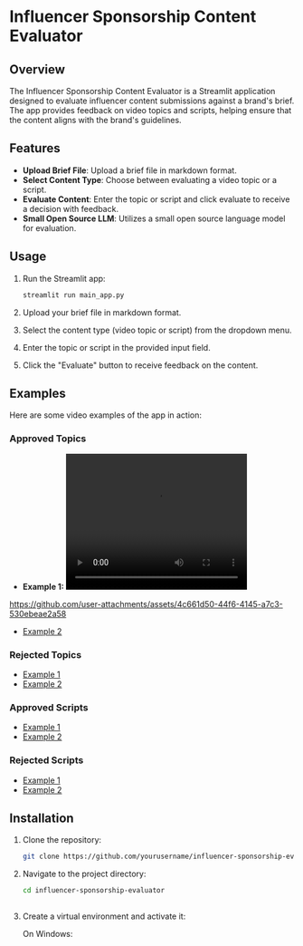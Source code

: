 # Influencer Sponsorship Content Evaluator

## Overview
The Influencer Sponsorship Content Evaluator is a Streamlit application designed to evaluate influencer content submissions against a brand's brief. The app provides feedback on video topics and scripts, helping ensure that the content aligns with the brand's guidelines.

## Features
- **Upload Brief File**: Upload a brief file in markdown format.
- **Select Content Type**: Choose between evaluating a video topic or a script.
- **Evaluate Content**: Enter the topic or script and click evaluate to receive a decision with feedback.
- **Small Open Source LLM**: Utilizes a small open source language model for evaluation.

## Usage
1. Run the Streamlit app:

    ```bash
    streamlit run main_app.py

2. Upload your brief file in markdown format.

3. Select the content type (video topic or script) from the dropdown menu.

4. Enter the topic or script in the provided input field.

5. Click the "Evaluate" button to receive feedback on the content.

## Examples
Here are some video examples of the app in action:

### Approved Topics

- **Example 1:**
   <video width="320" height="240" controls> <source src="https://github.com/user-attachments/assets/4c661d50-44f6-4145-a7c3-530ebeae2a58" type="video/mp4"> Your browser does not support the video tag. </video>
   
https://github.com/user-attachments/assets/4c661d50-44f6-4145-a7c3-530ebeae2a58


- [Example 2](#)

### Rejected Topics
- [Example 1](#)
- [Example 2](#)

### Approved Scripts
- [Example 1](#)
- [Example 2](#)

### Rejected Scripts
- [Example 1](#)
- [Example 2](#)




## Installation
1. Clone the repository:
   ```bash
   git clone https://github.com/yourusername/influencer-sponsorship-evaluator.git

2. Navigate to the project directory:
   ```bash 
   cd influencer-sponsorship-evaluator
 
3. Create a virtual environment and activate it:

    On Windows:
